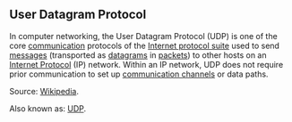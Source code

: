 ## User Datagram Protocol

<p class="c8"><span>In </span><span>computer networking</span><span>, the User Datagram Protocol (UDP) is one of the core </span><span class="c2"><a class="c3" href="#h.w02a6srdng3j">communication</a></span><span>&nbsp;protocols</span><span>&nbsp;of the </span><span class="c2"><a class="c3" href="#h.oj5ut8qopq0w">Internet protocol suite</a></span><span>&nbsp;used to send </span><span class="c2"><a class="c3" href="#h.bge7ubygwk2q">messages</a></span><span>&nbsp;(transported as </span><span class="c2"><a class="c3" href="#h.mxq90rincwo">datagrams</a></span><span>&nbsp;in </span><span class="c2"><a class="c3" href="#h.9hc1adgu2nrx">packets</a></span><span>) to other hosts on an </span><span class="c2"><a class="c3" href="#h.jmao5ngtvqnm">Internet Protocol</a></span><span>&nbsp;(IP) network. Within an IP network, UDP does not require prior communication to set up </span><span class="c2"><a class="c3" href="#h.oc2pelzel246">communication channels</a></span><span class="c0">&nbsp;or data paths.</span></p><p class="c8"><span>Source: </span><span class="c2"><a class="c3" href="https://www.google.com/url?q=https://en.wikipedia.org/wiki/User_Datagram_Protocol&amp;sa=D&amp;source=editors&amp;ust=1706779842909264&amp;usg=AOvVaw3IC-IpzJllO21x3RbHvU9J">Wikipedia</a></span><span class="c0">.</span></p><p class="c8"><span>Also known as: </span><span class="c2"><a class="c3" href="#h.o11assyhncpl">UDP</a></span><span class="c0">.</span></p>

